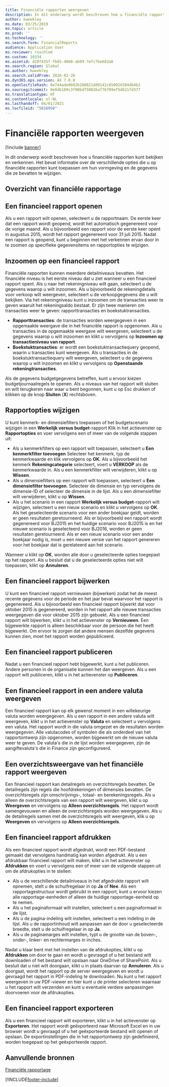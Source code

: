 ```yaml
---
title: Financiële rapporten weergeven
description: In dit onderwerp wordt beschreven hoe u financiële rapporten in Microsoft Dynamics 365 Finance kunt bekijken en verkennen. Het bevat informatie over de verschillende opties die u op financiële rapporten kunt toepassen om hun vormgeving en de gegevens die ze bevatten te wijzigen.
author: kweekley
ms.date: 03/25/2019
ms.topic: article
ms.prod: ''
ms.technology: ''
ms.search.form: FinancialReports
audience: Application User
ms.reviewer: roschlom
ms.custom: 10334
ms.assetid: d20f435f-fb65-4068-ab09-7efc7be683a6
ms.search.region: Global
ms.author: kweekley
ms.search.validFrom: 2016-02-28
ms.dyn365.ops.version: AX 7.0.0
ms.openlocfilehash: 6e744ade8b02b288821dd9142c85092d384db4b2
ms.sourcegitcommit: 0e8db169c3f90bd750826af76709ef5d621fd377
ms.translationtype: HT
ms.contentlocale: nl-NL
ms.lasthandoff: 04/01/2021
ms.locfileid: "5816950"
---
```

# <a name="view-financial-reports"></a>Financiële rapporten weergeven

[!include [banner](../includes/banner.md)]

In dit onderwerp wordt beschreven hoe u financiële rapporten kunt bekijken en verkennen. Het bevat informatie over de verschillende opties die u op financiële rapporten kunt toepassen om hun vormgeving en de gegevens die ze bevatten te wijzigen.

<a name="financial-reporting-overview"></a>Overzicht van financiële rapportage
----------------------------

## <a name="open-a-financial-report"></a>Een financieel rapport openen
Als u een rapport wilt openen, selecteert u de rapportnaam. De eerste keer dat een rapport wordt geopend, wordt het automatisch gegenereerd voor de vorige maand. Als u bijvoorbeeld een rapport voor de eerste keer opent in augustus 2015, wordt het rapport gegenereerd voor 31 juli 2015. Nadat een rapport is geopend, kunt u beginnen met het verkennen ervan door in te zoomen op specifieke gegevensitems en rapportopties te wijzigen.

## <a name="drill-down-on-a-financial-report"></a>Inzoomen op een financieel rapport
Financiële rapporten kunnen meerdere detailniveaus bevatten. Het financiële niveau is het eerste niveau dat u ziet wanneer u een financieel rapport opent. Als u naar het rekeningniveau wilt gaan, selecteert u de gegevens waarop u wilt inzoomen. Als u bijvoorbeeld de rekeningdetails voor verkoop wilt weergeven, selecteert u de verkoopgegevens die u wilt bekijken. Via het rekeningniveau kunt u inzoomen om de transacties weer te geven waaruit het rekeningsaldo bestaat. Er zijn twee manieren om transacties weer te geven: rapporttransacties en boekstuktransacties.

-   **Rapporttransacties**: de transacties worden weergegeven in een opgemaakte weergave die in het financiële rapport is opgenomen. Als u transacties in de opgemaakte weergave wilt weergeven, selecteert u de gegevens waarop u wilt inzoomen en klikt u vervolgens op **Inzoomen op transactieniveau van rapport**.
-   **Boekstuktransacties**: er wordt een boekstuktransactiequery geopend, waarin u transacties kunt weergeven. Als u transacties in de boekstuktransactiequery wilt weergeven, selecteert u de gegevens waarop u wilt inzoomen en klikt u vervolgens op **Openstaande rekeningtransacties**.

Als de gegevens budgetgegevens betreffen, kunt u ervoor kiezen budgetjournaalregels te openen. Als u niveaus van het rapport wilt sluiten en wilt terugkeren naar waar u bent begonnen, kunt u op Esc drukken of klikken op de knop **Sluiten** (**X**) rechtsboven.

## <a name="change-report-options"></a>Rapportopties wijzigen
U kunt kenmerk- en dimensiefilters toepassen of het budgetscenario wijzigen in een **Werkelijk versus budget**-rapport Klik in het actievenster op **Rapportopties** en voer vervolgens een of meer van de volgende stappen uit:

-   Als u kenmerkfilters op een rapport wilt toepassen, selecteert u **Een kenmerkfilter toevoegen** Selecteer het kenmerk, typ de kenmerkwaarde en klik vervolgens op **OK**. Als u bijvoorbeeld het kenmerk **Rekeningcategorie** selecteert, voert u **VERKOOP** als de kenmerkwaarde in. Als u een kenmerkfilter wilt verwijderen, klikt u op **Wissen**.
-   Als u dimensiefilters op een rapport wilt toepassen, selecteert u **Een dimensiefilter toevoegen**. Selecteer de dimensie en typ vervolgens de dimensie-ID of selecteer de dimensie in de lijst. Als u een dimensiefilter wilt verwijderen, klikt u op **Wissen**.
-   Als u het scenario in een rapport **Werkelijk versus budget**-rapport wilt wijzigen, selecteert u een nieuw scenario en klikt u vervolgens op **OK**. Als het geselecteerde scenario voor een ander boekjaar geldt, worden er geen resultaten geretourneerd. Als er bijvoorbeeld een rapport wordt gegenereerd voor BJ2015 en het huidige scenario voor BJ2015 is en het nieuwe scenario is geselecteerd voor BJ2016, worden er geen resultaten geretourneerd. Als er een nieuw scenario voor een ander boekjaar nodig is, moet u een nieuwe versie van het rapport genereren voor het boekjaar dat is gerelateerd aan het scenario.

Wanneer u klikt op **OK**, worden alle door u geselecteerde opties toegepast op het rapport. Als u besluit dat u de geselecteerde opties niet wilt toepassen, klikt op **Annuleren**.

## <a name="update-a-financial-report"></a>Een financieel rapport bijwerken
U kunt een financieel rapport vernieuwen (bijwerken) zodat het de meest recente gegevens voor de periode en het jaar bevat waarvoor het rapport is gegenereerd. Als u bijvoorbeeld een financieel rapport bijwerkt dat voor oktober 2015 is gegenereerd, worden in het rapport alle nieuwe transacties weergegeven die voor oktober 2015 zijn geboekt. Als u een financieel rapport wilt bijwerken, klikt u in het actievenster op **Vernieuwen**. Een bijgewerkte rapport is alleen beschikbaar voor de persoon die het heeft bijgewerkt. Om ervoor te zorgen dat andere mensen dezelfde gegevens kunnen zien, moet het rapport worden gepubliceerd.

## <a name="publish-a-financial-report"></a>Een financieel rapport publiceren
Nadat u een financieel rapport hebt bijgewerkt, kunt u het publiceren. Andere personen in de organisatie kunnen het dan weergeven. Als u een rapport wilt publiceren, klikt u in het actievenster op **Publiceren**.

## <a name="display-a-financial-report-in-a-different-currency"></a>Een financieel rapport in een andere valuta weergeven
Een financieel rapport kan op elk gewenst moment in een willekeurige valuta worden weergegeven. Als u een rapport in een andere valuta wilt weergeven, klikt u in het actievenster op **Valuta** en selecteert u vervolgens een valuta. Het rapport wordt in die valuta omgezet en de resultaten worden weergegeven. Alle valutacodes of symbolen die als onderdeel van het rapportontwerp zijn opgenomen, worden bijgewerkt om de nieuwe valuta weer te geven. De valuta's die in de lijst worden weergegeven, zijn de aangiftevaluta's die in Finance zijn geconfigureerd.

## <a name="display-a-summarized-view-of-the-financial-report"></a>Een overzichtsweergave van het financiële rapport weergeven
Een financieel rapport kan detailregels en overzichtsregels bevatten. De detailregels zijn regels die hoofdrekeningen of dimensies bevatten. De overzichtsregels zijn omschrijvings-, totaal- en berekeningsregels. Als u alleen de overzichtsregels van een rapport wilt weergeven, klikt u op **Weergeven** en vervolgens op **Alleen overzichtsregels**. Het rapport wordt samengevouwen en alleen de overzichtsregels worden weergegeven. Als u de detailregels samen met de overzichtsregels wilt weergeven, klik u op **Weergeven** en vervolgens op **Alleen overzichtsregels**.

## <a name="print-a-financial-report"></a>Een financieel rapport afdrukken
Als een financieel rapport wordt afgedrukt, wordt een PDF-bestand gemaakt dat vervolgens handmatig kan worden afgedrukt. Als u een afdrukbaar financieel rapport wilt maken, klikt u in het actievenster op **Afdrukken** en voert u vervolgens een of meer van de volgende stappen uit om de afdrukopties in te stellen:

-   Als u de verschillende detailniveaus in het afgedrukte rapport wilt opnemen, stelt u de schuifregelaar in op **Ja** of **Nee**. Als een rapportagestructuur wordt gebruikt in een rapport, kunt u ervoor kiezen alle rapportage-eenheden of alleen de huidige rapportage-eenheid op te nemen.
-   Als u het paginaformaat wilt instellen, selecteert u een paginaformaat in de lijst.
-   Als u de pagina-indeling wilt instellen, selecteert u een indeling in de lijst. Als u de rapportinhoud wilt aanpassen aan de door u geselecteerde breedte, stelt u de schuifregelaar in op **Ja**.
-   Als u de paginamarges wilt instellen, typt u de grootte van de boven-, onder-, linker- en rechtermarges in inches.

Nadat u klaar bent met het instellen van de afdrukopties, klikt u op **Afdrukken** om door te gaan en wordt u gevraagd of u het bestand wilt downloaden of het bestand wilt opslaan naar OneDrive of SharePoint. Als u besluit dat u niet wilt doorgaan, klikt u in plaats daarvan op **Annuleren**. Als u doorgaat, wordt het rapport op de server weergegeven en wordt u gevraagd het rapport in PDF-indeling te downloaden. Nu kunt u het rapport weergeven in uw PDF-viewer en hier kunt u de printer selecteren waarnaar u het rapport wilt verzenden en kunt u eventuele verdere aanpassingen doorvoeren voor de afdrukopties.

## <a name="export-a-financial-report"></a>Een financieel rapport exporteren
Als u een financieel rapport wilt exporteren, klikt u in het actievenster op **Exporteren**. Het rapport wordt geëxporteerd naar Microsoft Excel en in uw browser wordt u gevraagd of u het geëxporteerde bestand wilt openen of opslaan. De exportinstellingen die in het rapportontwerp zijn gedefinieerd, worden toegepast op het geëxporteerde rapport.    

<a name="additional-resources"></a>Aanvullende bronnen
--------

[Financiële rapportage](../../dev-itpro/analytics/financial-reporting-intro.md)






[!INCLUDE[footer-include](../../includes/footer-banner.md)]
